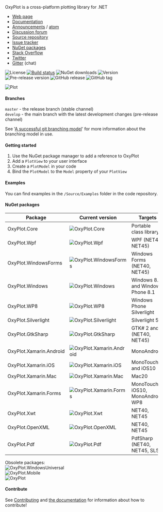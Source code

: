 OxyPlot is a cross-platform plotting library for .NET

- [Web page](http://oxyplot.org)  
- [Documentation](http://docs.oxyplot.org/)
- [Announcements](http://oxyplot.org/announcements) / [atom](http://oxyplot.org/atom.xml)
- [Discussion forum](http://discussion.oxyplot.org)
- [Source repository](http://github.com/oxyplot/oxyplot)
- [Issue tracker](http://github.com/oxyplot/oxyplot/issues)
- [NuGet packages](http://www.nuget.org/packages?q=oxyplot)
- [Stack Overflow](http://stackoverflow.com/questions/tagged/oxyplot)
- [Twitter](https://twitter.com/hashtag/oxyplot)
- [Gitter](https://gitter.im/oxyplot/oxyplot) (chat)

![License](https://img.shields.io/badge/license-MIT-red.svg)
[![Build status](https://img.shields.io/appveyor/ci/objorke/oxyplot.svg)](https://ci.appveyor.com/project/objorke/oxyplot)
![NuGet downloads](https://img.shields.io/nuget/dt/oxyplot.core.svg)
![Version](https://img.shields.io/nuget/v/OxyPlot.Core.svg)
![Pre-release version](https://img.shields.io/nuget/vpre/OxyPlot.Core.svg)
![GitHub release](https://img.shields.io/github/release/oxyplot/oxyplot.svg)
![GitHub tag](https://img.shields.io/github/tag/oxyplot/oxyplot.svg)

![Plot](http://oxyplot.org/public/images/normal-distributions.png)

#### Branches

`master` - the release branch (stable channel)  
`develop` -  the main branch with the latest development changes (pre-release channel)

See '[A successful git branching model](http://nvie.com/posts/a-successful-git-branching-model/)' for more information about the branching model in use.

#### Getting started

1. Use the NuGet package manager to add a reference to OxyPlot
2. Add a `PlotView` to your user interface
3. Create a `PlotModel` in your code
4. Bind the `PlotModel` to the `Model` property of your `PlotView`

#### Examples

You can find examples in the `/Source/Examples` folder in the code repository.

#### NuGet packages

Package | Current version | Targets
--------|---------|---------------
OxyPlot.Core | ![OxyPlot.Core](https://img.shields.io/nuget/vpre/OxyPlot.Core.svg) | Portable class library
OxyPlot.Wpf | ![OxyPlot.Wpf](https://img.shields.io/nuget/vpre/OxyPlot.Wpf.svg) | WPF (NET40, NET45)  
OxyPlot.WindowsForms | ![OxyPlot.WindowsForms](https://img.shields.io/nuget/vpre/OxyPlot.WindowsForms.svg)  | Windows Forms (NET40, NET45)
OxyPlot.Windows | ![OxyPlot.Windows](https://img.shields.io/nuget/vpre/OxyPlot.Windows.svg) | Windows 8.1 and Windows Phone 8.1
OxyPlot.WP8 | ![OxyPlot.WP8](https://img.shields.io/nuget/vpre/OxyPlot.WP8.svg) | Windows Phone Silverlight
OxyPlot.Silverlight | ![OxyPlot.Silverlight](https://img.shields.io/nuget/vpre/OxyPlot.Silverlight.svg) | Silverlight 5 
OxyPlot.GtkSharp | ![OxyPlot.GtkSharp](https://img.shields.io/nuget/vpre/OxyPlot.GtkSharp.svg) | GTK# 2 and 3 (NET40, NET45)
OxyPlot.Xamarin.Android | ![OxyPlot.Xamarin.Android](https://img.shields.io/nuget/vpre/OxyPlot.Xamarin.Android.svg) | MonoAndroid
OxyPlot.Xamarin.iOS | ![OxyPlot.Xamarin.iOS](https://img.shields.io/nuget/vpre/OxyPlot.Xamarin.iOS.svg) | MonoTouch and iOS10
OxyPlot.Xamarin.Mac | ![OxyPlot.Xamarin.Mac](https://img.shields.io/nuget/vpre/OxyPlot.Xamarin.Mac.svg) | Mac20
OxyPlot.Xamarin.Forms | ![OxyPlot.Xamarin.Forms](https://img.shields.io/nuget/vpre/OxyPlot.Xamarin.Forms.svg) | MonoTouch, iOS10, MonoAndroid, WP8
OxyPlot.Xwt | ![OxyPlot.Xwt](https://img.shields.io/nuget/vpre/OxyPlot.Xwt.svg) | NET40, NET45
OxyPlot.OpenXML | ![OxyPlot.OpenXML](https://img.shields.io/nuget/vpre/OxyPlot.OpenXML.svg) |  NET40, NET45
OxyPlot.Pdf | ![OxyPlot.Pdf](https://img.shields.io/nuget/vpre/OxyPlot.Pdf.svg) |  PdfSharp (NET40, NET45, SL5)

Obsolete packages:  
![OxyPlot.WindowsUniversal](https://img.shields.io/nuget/vpre/OxyPlot.WindowsUniversal.svg?label=OxyPlot.WindowsUniversal)  
![OxyPlot.Mobile](https://img.shields.io/nuget/vpre/OxyPlot.Mobile.svg?label=OxyPlot.Mobile)  
![OxyPlot](https://img.shields.io/nuget/vpre/OxyPlot.svg?label=OxyPlot)  

#### Contribute

See [Contributing](CONTRIBUTING.md) and [the documentation](http://docs.oxyplot.org/en/latest/contribute/contributions.html) for information about how to contribute!

